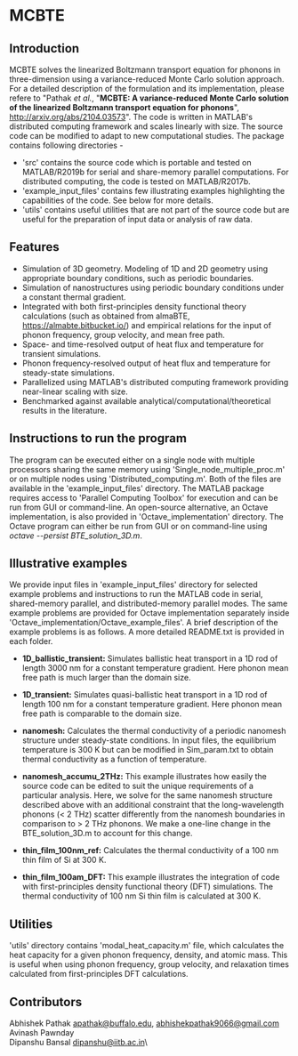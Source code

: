 # MCBTE
## Introduction
 MCBTE solves the linearized Boltzmann transport equation for phonons in three-dimension using a variance-reduced Monte Carlo solution approach. For a detailed description of the formulation and its implementation, please refere to "Pathak *et al.*, "**MCBTE: A variance-reduced Monte Carlo solution of the linearized Boltzmann transport equation for phonons**", http://arxiv.org/abs/2104.03573". The code is written in MATLAB's distributed computing framework and scales linearly with size. The source code can be modified to adapt to new computational studies. The package contains following directories -
* 'src' contains the source code which is portable and tested on MATLAB/R2019b for serial and share-memory parallel computations. For distributed computing, the code is tested on MATLAB/R2017b.
* 'example_input_files' contains few illustrating examples highlighting the capabilities of the code. See below for more details.
* 'utils' contains useful utilities that are not part of the source code but are useful for the preparation of input data or analysis of raw data.

## Features
* Simulation of 3D geometry. Modeling of 1D and 2D geometry using appropriate boundary conditions, such as periodic boundaries.
* Simulation of nanostructures using periodic boundary conditions under a constant thermal gradient.
* Integrated with both first-principles density functional theory calculations (such as obtained from almaBTE, https://almabte.bitbucket.io/) and empirical relations for the input of phonon frequency, group velocity, and mean free path.
* Space- and time-resolved output of heat flux and temperature for transient simulations.
* Phonon frequency-resolved output of heat flux and temperature for steady-state simulations.
* Parallelized using MATLAB's distributed computing framework providing near-linear scaling with size.
* Benchmarked against available analytical/computational/theoretical results in the literature.

## Instructions to run the program
The program can be executed either on a single node with multiple processors sharing the same memory using 'Single_node_multiple_proc.m' or on multiple nodes using 'Distributed_computing.m'. Both of the files are available in the 'example_input_files' directory. The MATLAB package requires access to 'Parallel Computing Toolbox' for execution and can be run from GUI or command-line. An open-source alternative, an Octave implementation, is also provided in 'Octave_implementation' directory. The Octave program can either be run from GUI or on command-line using *octave --persist BTE_solution_3D.m*.

## Illustrative examples
We provide input files in 'example_input_files' directory for selected example problems and instructions to run the MATLAB code in serial, shared-memory parallel, and distributed-memory parallel modes. The same example problems are provided for Octave implementation separately inside 'Octave_implementation/Octave_example_files'. A brief description of the example problems is as follows. A more detailed README.txt is provided in each folder.

* **1D_ballistic_transient:** Simulates ballistic heat transport in a 1D rod of length 3000 nm for a constant temperature gradient. Here phonon mean free path is much larger than the domain size.

* **1D_transient:** Simulates quasi-ballistic heat transport in a 1D rod of length 100 nm for a constant temperature gradient. Here phonon mean free path is comparable to the domain size.

* **nanomesh:** Calculates the thermal conductivity of a periodic nanomesh structure under steady-state conditions. In input files, the equilibrium temperature is 300 K but can be modified in Sim_param.txt to obtain thermal conductivity as a function of temperature.

* **nanomesh_accumu_2THz:** This example illustrates how easily the source code can be edited to suit the unique requirements of a particular analysis. Here, we solve for the same nanomesh structure described above with an additional constraint that the long-wavelength phonons (< 2 THz) scatter differently from the nanomesh boundaries in comparison to > 2 THz phonons. We make a one-line change in the BTE_solution_3D.m to account for this change.

* **thin_film_100nm_ref:** Calculates the thermal conductivity of a 100 nm thin film of Si at 300 K.

* **thin_film_100am_DFT:** This example illustrates the integration of code with first-principles density functional theory (DFT) simulations. The thermal conductivity of 100 nm Si thin film is calculated at 300 K. 

## Utilities
'utils' directory contains 'modal_heat_capacity.m' file, which calculates the heat capacity for a given phonon frequency, density, and atomic mass. This is useful when using phonon frequency, group velocity, and relaxation times calculated from first-principles DFT calculations.

## Contributors
Abhishek Pathak apathak@buffalo.edu, abhishekpathak9066@gmail.com\
Avinash Pawnday \
Dipanshu Bansal dipanshu@iitb.ac.in\
